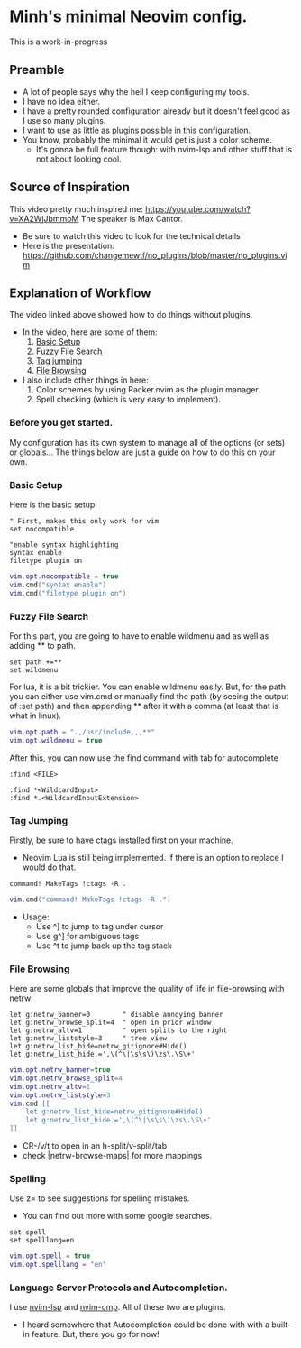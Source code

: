 # Minh's minimal Neovim config.
This is a work-in-progress
## Preamble
* A lot of people says why the hell I keep configuring my tools.
* I have no idea either.
* I have a pretty rounded configuration already but it doesn't feel good as I use so many plugins.
* I want to use as little as plugins possible in this configuration.
* You know, probably the minimal it would get is just a color scheme.
	* It's gonna be full feature though: with nvim-lsp and other stuff that is not about looking cool.
## Source of Inspiration
This video pretty much inspired me: https://youtube.com/watch?v=XA2WjJbmmoM
The speaker is Max Cantor.
- Be sure to watch this video to look for the technical details
- Here is the presentation: https://github.com/changemewtf/no_plugins/blob/master/no_plugins.vim
## Explanation of Workflow
The video linked above showed how to do things without plugins.
* In the video, here are some of them:
    1. [Basic Setup](https://github.com/minh-p/nvim_config_minimal#basic-setup)
    2. [Fuzzy File Search](https://github.com/minh-p/nvim_config_minimal#fuzzy-file-search)
    3. [Tag jumping](https://github.com/minh-p/nvim_config_minimal/blob/main/README.md#tag-jumping)
    4. [File Browsing](https://github.com/minh-p/nvim_config_minimal/blob/main/README.md#file-browsing)
* I also include other things in here:
    1. Color schemes by using Packer.nvim as the plugin manager.
    2. Spell checking (which is very easy to implement).

### Before you get started.
My configuration has its own system to manage all of the options (or sets) or globals...
The things below are just a guide on how to do this on your own.

### Basic Setup
Here is the basic setup

```vim
" First, makes this only work for vim
set nocompatible

"enable syntax highlighting
syntax enable
filetype plugin on
```

```lua
vim.opt.nocompatible = true
vim.cmd("syntax enable")
vim.cmd("filetype plugin on")
```

### Fuzzy File Search
For this part, you are going to have to enable wildmenu and as well as adding ** to path.
```vim
set path +=**
set wildmenu
```
For lua, it is a bit trickier. You can enable wildmenu easily. But, for the path you can either use vim.cmd or
manually find the path (by seeing the output of :set path) and then appending ** after it with a comma (at least that is what in linux).
```lua
vim.opt.path = ".,/usr/include,,,**"
vim.opt.wildmenu = true
```
After this, you can now use the find command with tab for autocomplete
```
:find <FILE>
```
```
:find *<WildcardInput>
:find *.<WildcardInputExtension>
```

### Tag Jumping
Firstly, be sure to have ctags installed first on your machine.
* Neovim Lua is still being implemented. If there is an option to replace I would do that.
```vim
command! MakeTags !ctags -R .
```
```lua
vim.cmd("command! MakeTags !ctags -R .")
```
* Usage:
    * Use ^] to jump to tag under cursor
    * Use g^] for ambiguous tags
    * Use ^t to jump back up the tag stack
### File Browsing
Here are some globals that improve the quality of life in file-browsing with netrw:
```vim
let g:netrw_banner=0        " disable annoying banner
let g:netrw_browse_split=4  " open in prior window
let g:netrw_altv=1          " open splits to the right
let g:netrw_liststyle=3     " tree view
let g:netrw_list_hide=netrw_gitignore#Hide()
let g:netrw_list_hide.=',\(^\|\s\s\)\zs\.\S\+'
```
```lua
vim.opt.netrw_banner=true
vim.opt.netrw_browse_split=4
vim.opt.netrw_altv=1
vim.opt.netrw_liststyle=3
vim.cmd [[
    let g:netrw_list_hide=netrw_gitignore#Hide()
    let g:netrw_list_hide.=',\(^\|\s\s\)\zs\.\S\+'
]]
```
* CR-/v/t to open in an h-split/v-split/tab
* check |netrw-browse-maps| for more mappings

### Spelling
Use z= to see suggestions for spelling mistakes.
* You can find out more with some google searches.
```vim
set spell
set spelllang=en
```
```lua
vim.opt.spell = true
vim.opt.spelllang = "en"
```

### Language Server Protocols and Autocompletion.
I use [nvim-lsp](https://github.com/neovim/nvim-lspconfig) and [nvim-cmp](https://github.com/hrsh7th/nvim-cmp). All of these two are plugins.
* I heard somewhere that Autocompletion could be done with with a built-in feature. But, there you go for now!
